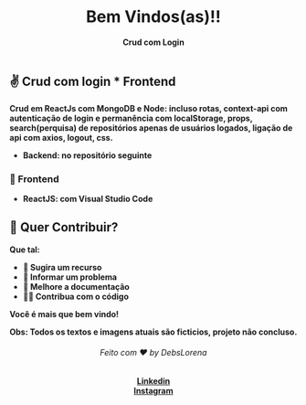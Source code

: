 
 <div align="center">
  <h1>Bem Vindos(as)!!</h1>
  <strong>Crud com Login</strong>
</div>
<br>


## ✌️ Crud com login * Frontend
<strong> Crud em ReactJs com MongoDB e Node: incluso rotas, context-api com autenticação de login e permanência com localStorage, props, search(perquisa) de repositórios apenas de usuários logados, ligação de api com axios, logout, css.
*  **Backend**: no repositório seguinte



### 🎨 Frontend

*  **ReactJS**: com Visual Studio Code 





## 🙌 Quer Contribuir?


Que tal:
* 🤔 Sugira um recurso
* 🐛 Informar um problema
* 📖 Melhore a documentação
* 👨‍💻 Contribua com o código

Você é mais que bem vindo! 

Obs: Todos os textos e imagens atuais são ficticios, projeto não concluso.



<div align="center">
    <h6>Feito com ❤️ by DebsLorena</h6>
    <a href="https://www.linkedin.com/in/loredebs/"><strong>Linkedin</strong></a></br>
    <a href="https://www.instagram.com/debslorena/"><strong>Instagram</strong></a>
</div>

